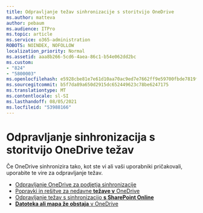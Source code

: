 ```yaml
---
title: Odpravljanje težav sinhronizacije s storitvijo OneDrive
ms.author: matteva
author: pebaum
ms.audience: ITPro
ms.topic: article
ms.service: o365-administration
ROBOTS: NOINDEX, NOFOLLOW
localization_priority: Normal
ms.assetid: aaa8b266-5cd6-4aea-86c1-b54e062dd2bc
ms.custom:
- "824"
- "5800003"
ms.openlocfilehash: e5928cbe81e7e61d10aa70ac9ed7e7662ff9e59700fbde7819f707a1f4b5325d
ms.sourcegitcommit: b5f7da89a650d2915dc652449623c78be6247175
ms.translationtype: MT
ms.contentlocale: sl-SI
ms.lasthandoff: 08/05/2021
ms.locfileid: "53988166"
---
```

# <a name="fix-onedrive-sync-problems"></a>Odpravljanje sinhronizacija s storitvijo OneDrive težav

Če OneDrive sinhronizira tako, kot ste vi ali vaši uporabniki pričakovali, uporabite te vire za odpravljanje težav.

- [Odpravljanje OneDrive za podjetja sinhronizacije](https://support.microsoft.com/office/207e983e-146d-404c-a994-672ef29e1f90)
- [Popravki in rešitve za nedavne **težave v** OneDrive](https://support.office.com/article/36110213-f3f6-490d-8cb7-3833539def0b)
- [Odpravljanje težav s sinhronizacijo **s SharePoint Online**](https://support.office.com/article/207e983e-146d-404c-a994-672ef29e1f90)
- [**Datoteka ali mapa že obstaja** v OneDrive](https://support.microsoft.com/office/7b8044ad-438d-41db-bbbf-4f66b8890408)
